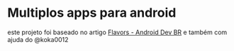 # Multiplos apps para android

este projeto foi baseado no artigo [Flavors - Android Dev BR](https://medium.com/android-dev-br/flavors-2fa7b2ba4a9a) e também 
com ajuda do @koka0012
